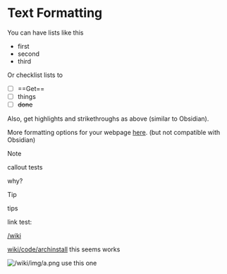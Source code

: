 # Text Formatting 

You can have lists like this

- first
- second
- third

Or checklist lists to

- [ ] ==Get==
- [ ] things
- [ ] ~~done~~

Also, get highlights and strikethroughs as above (similar to Obsidian).


More formatting options for your webpage [here](https://squidfunk.github.io/mkdocs-material/reference/formatting/#highlighting-changes). (but not compatible with Obsidian)

> [!note]
> callout tests

why?

> [!tip]
> tips

link test:

[/wiki](/wiki)

[wiki/code/archinstall](/wiki/code/archinstall) this seems works

![/wiki/img/a.png](/wiki/img/a.png) use this one
